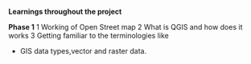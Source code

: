 **Learnings throughout the project**

**Phase 1**
1 Working of Open Street map
2 What is QGIS and how does it works 
3 Getting familiar to the terminologies like 
* GIS data types,vector and raster data.
